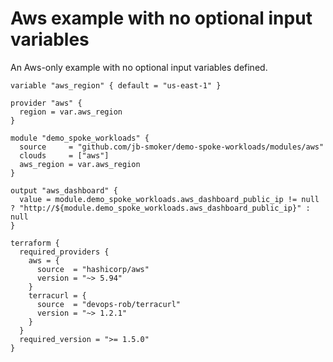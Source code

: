 # Aws example with no optional input variables

An Aws-only example with no optional input variables defined.

```hcl
variable "aws_region" { default = "us-east-1" }

provider "aws" {
  region = var.aws_region
}

module "demo_spoke_workloads" {
  source     = "github.com/jb-smoker/demo-spoke-workloads/modules/aws"
  clouds     = ["aws"]
  aws_region = var.aws_region
}

output "aws_dashboard" {
  value = module.demo_spoke_workloads.aws_dashboard_public_ip != null ? "http://${module.demo_spoke_workloads.aws_dashboard_public_ip}" : null
}

terraform {
  required_providers {
    aws = {
      source  = "hashicorp/aws"
      version = "~> 5.94"
    }
    terracurl = {
      source  = "devops-rob/terracurl"
      version = "~> 1.2.1"
    }
  }
  required_version = ">= 1.5.0"
}
```
